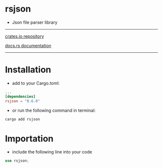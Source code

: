# rsjson
- Json file parser library

---
[crates.io repository](https://crates.io/crates/rsjson)

[docs.rs documentation](https://docs.rs/rsjson/latest/rsjson/)

---
# Installation
- add to your Cargo.toml:
```toml
...
[dependencies]
rsjson = "0.6.0"
```
- or run the following command in terminal:
```bash
cargo add rsjson
```

# Importation
- include the following line into your code
```rust
use rsjson;
```